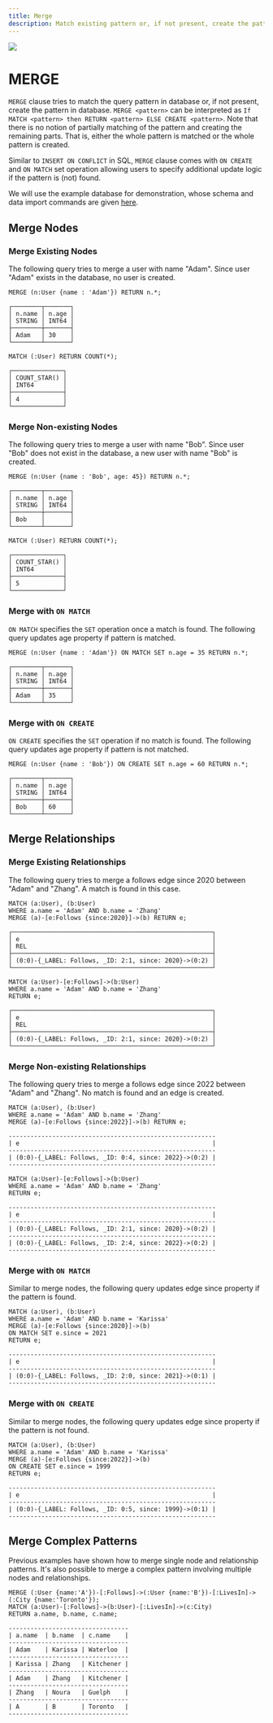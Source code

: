 ```yaml
---
title: Merge
description: Match existing pattern or, if not present, create the pattern.
---
```


![](/img/running-example.png)

# MERGE
`MERGE` clause tries to match the query pattern in database or, if not present, create the pattern in database. `MERGE <pattern>` can be interpreted as `If MATCH <pattern> then RETURN <pattern> ELSE CREATE <pattern>`. Note that there is no notion of partially matching of the pattern
and creating the remaining parts. That is, either the whole pattern is matched or the whole pattern is created.

Similar to `INSERT ON CONFLICT` in SQL, `MERGE` clause comes with `ON CREATE` and `ON MATCH` set operation allowing users to specify additional update logic if the pattern is (not) found.

We will use the example database for demonstration, whose schema and data import commands are given [here](/cypher/data-manipulation-clauses/example-database).

## Merge Nodes

### Merge Existing Nodes
The following query tries to merge a user with name "Adam". Since user "Adam" exists in the database, no user is created.
```cypher
MERGE (n:User {name : 'Adam'}) RETURN n.*;
```
```
┌────────┬───────┐
│ n.name │ n.age │
│ STRING │ INT64 │
├────────┼───────┤
│ Adam   │ 30    │
└────────┴───────┘
```

```cypher
MATCH (:User) RETURN COUNT(*);
```
```
┌──────────────┐
│ COUNT_STAR() │
│ INT64        │
├──────────────┤
│ 4            │
└──────────────┘
```

### Merge Non-existing Nodes
The following query tries to merge a user with name "Bob". Since user "Bob" does not exist in the database, a new user with name "Bob" is created.
```cypher
MERGE (n:User {name : 'Bob', age: 45}) RETURN n.*;
```
```
┌────────┬───────┐
│ n.name │ n.age │
│ STRING │ INT64 │
├────────┼───────┤
│ Bob    │       │
└────────┴───────┘
```

```cypher
MATCH (:User) RETURN COUNT(*);
```
```
┌──────────────┐
│ COUNT_STAR() │
│ INT64        │
├──────────────┤
│ 5            │
└──────────────┘
```

### Merge with `ON MATCH`
`ON MATCH` specifies the `SET` operation once a match is found. The following query updates age property if pattern is matched.
```cypher
MERGE (n:User {name : 'Adam'}) ON MATCH SET n.age = 35 RETURN n.*;
```
```
┌────────┬───────┐
│ n.name │ n.age │
│ STRING │ INT64 │
├────────┼───────┤
│ Adam   │ 35    │
└────────┴───────┘
```

### Merge with `ON CREATE`
`ON CREATE` specifies the `SET` operation if no match is found. The following query updates age property if pattern is not matched.
```cypher
MERGE (n:User {name : 'Bob'}) ON CREATE SET n.age = 60 RETURN n.*;
```
```
┌────────┬───────┐
│ n.name │ n.age │
│ STRING │ INT64 │
├────────┼───────┤
│ Bob    │ 60    │
└────────┴───────┘
```

## Merge Relationships

### Merge Existing Relationships
The following query tries to merge a follows edge since 2020 between "Adam" and "Zhang". A match is found in this case.
```cypher
MATCH (a:User), (b:User) 
WHERE a.name = 'Adam' AND b.name = 'Zhang' 
MERGE (a)-[e:Follows {since:2020}]->(b) RETURN e;
```
```
┌───────────────────────────────────────────────────────┐
│ e                                                     │
│ REL                                                   │
├───────────────────────────────────────────────────────┤
│ (0:0)-{_LABEL: Follows, _ID: 2:1, since: 2020}->(0:2) │
└───────────────────────────────────────────────────────┘
```
```cypher
MATCH (a:User)-[e:Follows]->(b:User) 
WHERE a.name = 'Adam' AND b.name = 'Zhang' 
RETURN e;
```
```
┌───────────────────────────────────────────────────────┐
│ e                                                     │
│ REL                                                   │
├───────────────────────────────────────────────────────┤
│ (0:0)-{_LABEL: Follows, _ID: 2:1, since: 2020}->(0:2) │
└───────────────────────────────────────────────────────┘
```

### Merge Non-existing Relationships
The following query tries to merge a follows edge since 2022 between "Adam" and "Zhang". No match is found and an edge is created.
```cypher
MATCH (a:User), (b:User) 
WHERE a.name = 'Adam' AND b.name = 'Zhang' 
MERGE (a)-[e:Follows {since:2022}]->(b) RETURN e;
```
```
---------------------------------------------------------
| e                                                     |
---------------------------------------------------------
| (0:0)-{_LABEL: Follows, _ID: 0:4, since: 2022}->(0:2) |
---------------------------------------------------------
```

```cypher
MATCH (a:User)-[e:Follows]->(b:User) 
WHERE a.name = 'Adam' AND b.name = 'Zhang' 
RETURN e;
```
```
---------------------------------------------------------
| e                                                     |
---------------------------------------------------------
| (0:0)-{_LABEL: Follows, _ID: 2:1, since: 2020}->(0:2) |
---------------------------------------------------------
| (0:0)-{_LABEL: Follows, _ID: 2:4, since: 2022}->(0:2) |
---------------------------------------------------------
```

### Merge with `ON MATCH`
Similar to merge nodes, the following query updates edge since property if the pattern is found.
```cypher
MATCH (a:User), (b:User) 
WHERE a.name = 'Adam' AND b.name = 'Karissa' 
MERGE (a)-[e:Follows {since:2020}]->(b) 
ON MATCH SET e.since = 2021
RETURN e;
```
```
---------------------------------------------------------
| e                                                     |
---------------------------------------------------------
| (0:0)-{_LABEL: Follows, _ID: 2:0, since: 2021}->(0:1) |
---------------------------------------------------------
```

### Merge with `ON CREATE`
Similar to merge nodes, the following query updates edge since property if the pattern is not found.
```cypher
MATCH (a:User), (b:User) 
WHERE a.name = 'Adam' AND b.name = 'Karissa' 
MERGE (a)-[e:Follows {since:2022}]->(b) 
ON CREATE SET e.since = 1999
RETURN e;
```
```
---------------------------------------------------------
| e                                                     |
---------------------------------------------------------
| (0:0)-{_LABEL: Follows, _ID: 0:5, since: 1999}->(0:1) |
---------------------------------------------------------
```

## Merge Complex Patterns
Previous examples have shown how to merge single node and relationship patterns. It's also possible to merge a complex pattern involving multiple nodes and relationships. 

```cypher
MERGE (:User {name:'A'})-[:Follows]->(:User {name:'B'})-[:LivesIn]->(:City {name:'Toronto'});
MATCH (a:User)-[:Follows]->(b:User)-[:LivesIn]->(c:City)
RETURN a.name, b.name, c.name;
```
```
---------------------------------
| a.name  | b.name  | c.name    |
---------------------------------
| Adam    | Karissa | Waterloo  |
---------------------------------
| Karissa | Zhang   | Kitchener |
---------------------------------
| Adam    | Zhang   | Kitchener |
---------------------------------
| Zhang   | Noura   | Guelph    |
---------------------------------
| A       | B       | Toronto   |
---------------------------------
```

